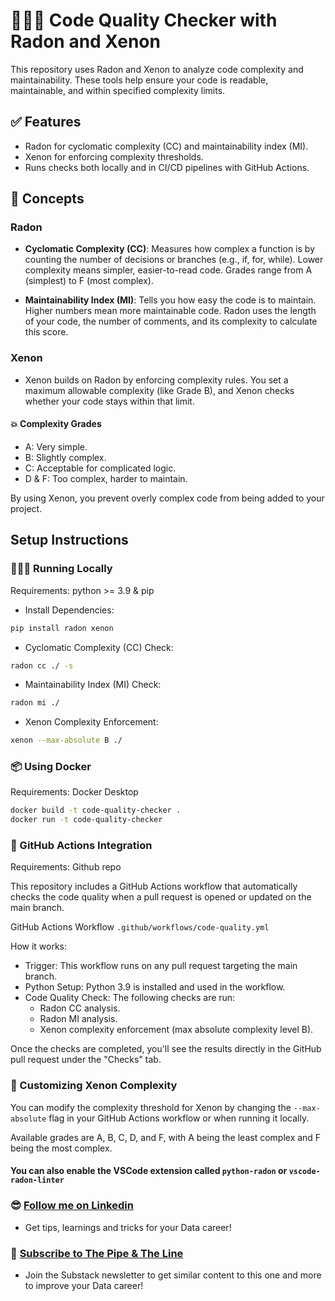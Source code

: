 # 👨🏻‍💻 Code Quality Checker with Radon and Xenon

This repository uses Radon and Xenon to analyze code complexity and maintainability. These tools help ensure your code is readable, maintainable, and within specified complexity limits.

## ✅ Features

- Radon for cyclomatic complexity (CC) and maintainability index (MI).
- Xenon for enforcing complexity thresholds.
- Runs checks both locally and in CI/CD pipelines with GitHub Actions.

## 📝 Concepts

### Radon

- **Cyclomatic Complexity (CC)**: Measures how complex a function is by counting the number of decisions or branches (e.g., if, for, while). Lower complexity means simpler, easier-to-read code. Grades range from A (simplest) to F (most complex).

- **Maintainability Index (MI)**: Tells you how easy the code is to maintain. Higher numbers mean more maintainable code. Radon uses the length of your code, the number of comments, and its complexity to calculate this score.

### Xenon

- Xenon builds on Radon by enforcing complexity rules. You set a maximum allowable complexity (like Grade B), and Xenon checks whether your code stays within that limit.

#### 💥 Complexity Grades

- A: Very simple.
- B: Slightly complex.
- C: Acceptable for complicated logic.
- D & F: Too complex, harder to maintain.

By using Xenon, you prevent overly complex code from being added to your project.

## Setup Instructions

### 👨🏻‍💻 Running Locally

Requirements: python >= 3.9 & pip

- Install Dependencies:
   
```sh
pip install radon xenon
```
    
- Cyclomatic Complexity (CC) Check:
    
```sh
radon cc ./ -s
```
    
- Maintainability Index (MI) Check:
    
```sh
radon mi ./
```
    
- Xenon Complexity Enforcement:
    
```sh
xenon --max-absolute B ./
```

### 📦 Using Docker

Requirements: Docker Desktop

```sh
docker build -t code-quality-checker .
docker run -t code-quality-checker
```

### 🔂 GitHub Actions Integration

Requirements: Github repo

This repository includes a GitHub Actions workflow that automatically checks the code quality when a pull request is opened or updated on the main branch.

GitHub Actions Workflow ``.github/workflows/code-quality.yml``

How it works:
- Trigger: This workflow runs on any pull request targeting the main branch.
- Python Setup: Python 3.9 is installed and used in the workflow.
- Code Quality Check: The following checks are run:
    - Radon CC analysis.
    - Radon MI analysis.
    - Xenon complexity enforcement (max absolute complexity level B).

Once the checks are completed, you'll see the results directly in the GitHub pull request under the "Checks" tab.

### 🔨 Customizing Xenon Complexity

You can modify the complexity threshold for Xenon by changing the ``--max-absolute`` flag in your GitHub Actions workflow or when running it locally.

Available grades are A, B, C, D, and F, with A being the least complex and F being the most complex.
 
#### You can also enable the VSCode extension called ``python-radon`` or ``vscode-radon-linter``

### 😎 [Follow me on Linkedin](https://www.linkedin.com/in/alejandro-aboy/)
- Get tips, learnings and tricks for your Data career!

### 📩 [Subscribe to The Pipe & The Line](https://thepipeandtheline.substack.com/?utm_source=github&utm_medium=referral)
- Join the Substack newsletter to get similar content to this one and more to improve your Data career!
